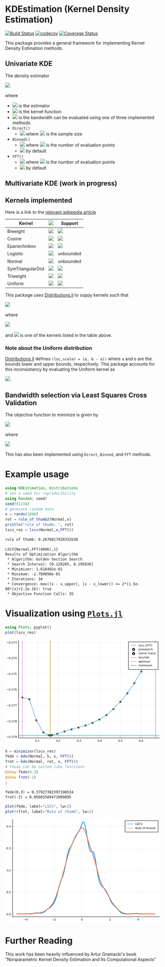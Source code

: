 # KDEstimation (Kernel Density Estimation)
[![Build Status](https://travis-ci.com/m-wells/KDEstimation.jl.svg?branch=master)](https://travis-ci.com/m-wells/KDEstimation.jl)
[![codecov](https://codecov.io/gh/m-wells/KDEstimation.jl/branch/master/graph/badge.svg?branch=master)](https://codecov.io/gh/m-wells/KDEstimation.jl)
[![Coverage Status](https://coveralls.io/repos/github/m-wells/KDEstimation.jl/badge.svg?branch=master)](https://coveralls.io/github/m-wells/KDEstimation.jl?branch=master)

This package provides a general framework for implementing Kernel Density Estimation methods.

## Univariate KDE
The density estimator

<img src="https://latex.codecogs.com/gif.latex?\hat{f}(x)=\frac{1}{n}\sum_{i=1}^nK\left(\frac{x-x_i}{h}\right)" />

where

* <img src="https://latex.codecogs.com/gif.latex?\inline&space;\hat{f}(x)" /> is the estimator
* <img src="https://latex.codecogs.com/gif.latex?\inline&space;K(u)" /> is the kernel function
* <img src="https://latex.codecogs.com/gif.latex?\inline&space;h" /> is the bandwidth
can be evaluated using one of three implemented methods.
* `Direct()` 
  * <img src="https://latex.codecogs.com/gif.latex?\inline&space;O(N^2)" /> where <img src="https://latex.codecogs.com/gif.latex?\inline&space;N" /> is the sample size
* `Binned()`
  * <img src="https://latex.codecogs.com/gif.latex?\inline&space;O(M^2)" /> where <img src="https://latex.codecogs.com/gif.latex?\inline&space;M" /> is the number of evaluation points
  * <img src="https://latex.codecogs.com/gif.latex?\inline&space;M=4096" /> by default
* `FFT()`
  * <img src="https://latex.codecogs.com/gif.latex?\inline&space;O(M\log&space;M)" /> where <img src="https://latex.codecogs.com/gif.latex?\inline&space;M" /> is the number of evaluation points
  * <img src="https://latex.codecogs.com/gif.latex?\inline&space;M=4096" /> by default

## Multivariate KDE (work in progress)

## Kernels implemented
Here is a link to the [relevant wikipedia article](https://en.wikipedia.org/wiki/Kernel_(statistics)#Kernel_functions_in_common_use)

| Kernel           | <img src="https://latex.codecogs.com/gif.latex?&space;\boldsymbol{K(u)}" />                                       | Support                                                                                                 |
|------------------|----------------------------------------------------------------------------------------------------------------------------|---------------------------------------------------------------------------------------------------------|
|Biweight          | <img src="https://latex.codecogs.com/gif.latex?&space;\tfrac{15}{16}\left(1-u^2\right)^2" />                      | <img src="https://latex.codecogs.com/gif.latex?\inline&space;\lvert&space;u\rvert&space;\le&space;1" /> |
|Cosine            | <img src="https://latex.codecogs.com/gif.latex?&space;\tfrac{\pi}{4}\cos\left(\tfrac{\pi}{2}u\right)" />          | <img src="https://latex.codecogs.com/gif.latex?\inline&space;\lvert&space;u\rvert&space;\le&space;1" /> |
|Epanechnikov      | <img src="https://latex.codecogs.com/gif.latex?&space;\tfrac{3}{4}(1-u^2)" />                                     | <img src="https://latex.codecogs.com/gif.latex?\inline&space;\lvert&space;u\rvert&space;\le&space;1" /> |
|Logistic          | <img src="https://latex.codecogs.com/gif.latex?&space;\frac{1}{e^u&plus;2&plus;e^{-u}}" />                        | unbounded                                                                                               |
|Normal            | <img src="https://latex.codecogs.com/gif.latex?&space;\tfrac{1}{\sqrt{2\pi}}\exp\left(-\tfrac{1}{2}u^2\right)" /> | unbounded                                                                                               |
|SymTriangularDist | <img src="https://latex.codecogs.com/gif.latex?&space;-\lvert&space;u&space;\rvert" />                            | <img src="https://latex.codecogs.com/gif.latex?\inline&space;\lvert&space;u\rvert&space;\le&space;1" /> |
|Triweight         | <img src="https://latex.codecogs.com/gif.latex?&space;\tfrac{35}{32}(1-u^2)^3" />                                 | <img src="https://latex.codecogs.com/gif.latex?\inline&space;\lvert&space;u\rvert&space;\le&space;1" /> |
|Uniform           | <img src="https://latex.codecogs.com/gif.latex?&space;\tfrac{1}{2}" />                                            | <img src="https://latex.codecogs.com/gif.latex?\inline&space;\lvert&space;u\rvert&space;\le&space;1" /> |

This package uses [Distributions.jl](https://github.com/JuliaStats/Distributions.jl) to suppy kernels such that

<img src="https://latex.codecogs.com/gif.latex?&space;K_h\left(x-x_i\right)=\text{pdf}(D(x_i,h),x))" />

where

<img src="https://latex.codecogs.com/gif.latex?\inline&space;K_h(u)=\tfrac{1}{h}K(\tfrac{u}{h})" />

and <img src="https://latex.codecogs.com/gif.latex?\inline&space;D" /> is one of the kernels listed in the table above.

### Note about the Uniform distribution
[Distributions.jl](https://github.com/JuliaStats/Distributions.jl) defines `(loc,scale) = (a, b - a))` where `a` and `b` are the bounds lower and upper bounds, respectively.
This package accounts for this inconsistancy by evaluating the Uniform kernel as

<img src="https://latex.codecogs.com/gif.latex?\inline&space;\text{pdf}(\text{Uniform}(x_i-\frac{h}{2},x_i+\frac{h}{2}),x)" />.

## Bandwidth selection via Least Squares Cross Validation
The objective function to minimize is given by

<img src="https://latex.codecogs.com/gif.latex?&space;LSCV(h)=\int\hat{f}^2_h(x)dx-\frac{2}{n}\sum_i\hat{f}_{h,-i}(X_i)" />

where

<img src="https://latex.codecogs.com/gif.latex?&space;\hat{f}_{h,-i}(X_i)=\frac{1}{(n-1)h}\sum_{j\ne&space;i}K\left(\frac{X_i-X_j}{h}\right)" />

This has also been implemented using `Direct`, `Binned`, and `FFT` methods.

# Example usage


```julia
using KDEstimation, Distributions
# set a seed for reproducibility
using Random: seed!
seed!(1234)
# generate random data
x = randn(1000)
rot = rule_of_thumb2(Normal,x)
println("rule of thumb: ", rot)
lscv_res = lscv(Normal,x,FFT())
```

    rule of thumb: 0.2676817928332638

    LSCV{Normal,FFT(4096),1}
    Results of Optimization Algorithm
     * Algorithm: Golden Section Search
     * Search Interval: [0.128205, 0.195830]
     * Minimizer: 1.616402e-01
     * Minimum: -2.789090e-01
     * Iterations: 34
     * Convergence: max(|x - x_upper|, |x - x_lower|) <= 2*(1.5e-08*|x|+2.2e-16): true
     * Objective Function Calls: 35

# Visualization using [`Plots.jl`](https://github.com/JuliaPlots/PlotDocs.jl)

```julia
using Plots; pyplot()
plot(lscv_res)
```
![png](README_files/README_3_0.png)

```julia
h = minimizer(lscv_res)
fkde = kde(Normal, h, x, FFT())
frot = kde(Normal, rot, x, FFT())
# these can be called like functions
@show fkde(0.3)
@show frot(-2)
;
```

```
fkde(0.3) = 0.37927382397190534
frot(-2) = 0.05601509471009895
```

```julia
plot(fkde, label="LSCV", lw=2)
plot!(frot, label="Rule of thumb", lw=2)
```
![png](README_files/README_5_0.png)

# Further Reading
This work has been heavily influenced by Artur Gramacki's book "Nonparametric Kernel Density Estimation and Its Computational Aspects" 
